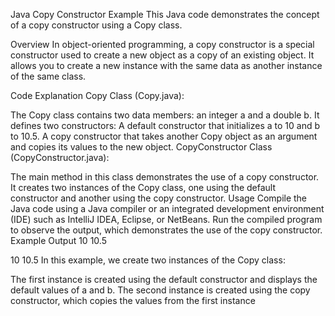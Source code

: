 Java Copy Constructor Example
This Java code demonstrates the concept of a copy constructor using a Copy class.

Overview
In object-oriented programming, a copy constructor is a special constructor used to create a new object as a copy of an existing object. It allows you to create a new instance with the same data as another instance of the same class.

Code Explanation
Copy Class (Copy.java):

The Copy class contains two data members: an integer a and a double b.
It defines two constructors:
A default constructor that initializes a to 10 and b to 10.5.
A copy constructor that takes another Copy object as an argument and copies its values to the new object.
CopyConstructor Class (CopyConstructor.java):

The main method in this class demonstrates the use of a copy constructor.
It creates two instances of the Copy class, one using the default constructor and another using the copy constructor.
Usage
Compile the Java code using a Java compiler or an integrated development environment (IDE) such as IntelliJ IDEA, Eclipse, or NetBeans.
Run the compiled program to observe the output, which demonstrates the use of the copy constructor.
Example Output
10
10.5

10
10.5
In this example, we create two instances of the Copy class:

The first instance is created using the default constructor and displays the default values of a and b.
The second instance is created using the copy constructor, which copies the values from the first instance
